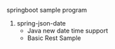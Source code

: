 springboot sample program
1. spring-json-date
     - Java new date time support
     - Basic Rest Sample
